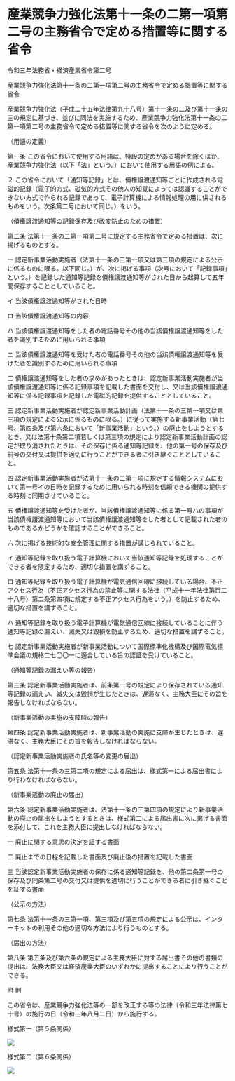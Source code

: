 # 産業競争力強化法第十一条の二第一項第二号の主務省令で定める措置等に関する省令

令和三年法務省・経済産業省令第二号

産業競争力強化法第十一条の二第一項第二号の主務省令で定める措置等に関する省令

産業競争力強化法（平成二十五年法律第九十八号）第十一条の二及び第十一条の三の規定に基づき、並びに同法を実施するため、産業競争力強化法第十一条の二第一項第二号の主務省令で定める措置等に関する省令を次のように定める。

（用語の定義）

第一条 この省令において使用する用語は、特段の定めがある場合を除くほか、産業競争力強化法（以下「法」という。）において使用する用語の例による。

２ この省令において「通知等記録」とは、債権譲渡通知等ごとに作成される電磁的記録（電子的方式、磁気的方式その他人の知覚によっては認識することができない方式で作られる記録であって、電子計算機による情報処理の用に供されるものをいう。次条第二号において同じ。）をいう。

（債権譲渡通知等の記録保存及び改変防止のための措置）

第二条 法第十一条の二第一項第二号に規定する主務省令で定める措置は、次に掲げるものとする。

一 認定新事業活動実施者（法第十一条の三第一項又は第三項の規定による公示に係るものに限る。以下同じ。）が、次に掲げる事項（次号において「記録事項」という。）を記録した通知等記録を債権譲渡通知等がされた日から起算して五年間保存することとしていること。

イ 当該債権譲渡通知等がされた日時

ロ 当該債権譲渡通知等の内容

ハ 当該債権譲渡通知等をした者の電話番号その他の当該債権譲渡通知等をした者を識別するために用いられる事項

ニ 当該債権譲渡通知等を受けた者の電話番号その他の当該債権譲渡通知等を受けた者を識別するために用いられる事項

二 債権譲渡通知等をした者の求めがあったときは、認定新事業活動実施者が当該債権譲渡通知等に係る記録事項を記載した書面を交付し、又は当該債権譲渡通知等に係る記録事項を記録した電磁的記録を提供することとしていること。

三 認定新事業活動実施者が認定新事業活動計画（法第十一条の三第一項又は第三項の規定による公示に係るものに限る。）に従って実施する新事業活動（第七号、第四条及び第六条において「新事業活動」という。）の廃止をしようとするとき、又は法第十条第二項若しくは第三項の規定により認定新事業活動計画の認定が取り消されたときは、その保存に係る通知等記録を、他の第一号の保存及び前号の交付又は提供を適切に行うことができる者に引き継ぐこととしていること。

四 認定新事業活動実施者が法第十一条の二第一項に規定する情報システムにおいて第一号イの日時を記録するために用いられる時刻を信頼できる機関の提供する時刻に同期させていること。

五 債権譲渡通知等を受けた者が、当該債権譲渡通知等に係る第一号ハの事項が当該債権譲渡通知等において当該債権譲渡通知等をした者として記載された者のものであるかどうかを確認することができること。

六 次に掲げる技術的な安全管理に関する措置が講じられていること。

イ 通知等記録を取り扱う電子計算機において当該通知等記録を処理することができる者を限定するため、適切な措置を講ずること。

ロ 通知等記録を取り扱う電子計算機が電気通信回線に接続している場合、不正アクセス行為（不正アクセス行為の禁止等に関する法律（平成十一年法律第百二十八号）第二条第四項に規定する不正アクセス行為をいう。）を防止するため、適切な措置を講ずること。

ハ 通知等記録を取り扱う電子計算機が電気通信回線に接続していることに伴う通知等記録の漏えい、滅失又は毀損を防止するため、適切な措置を講ずること。

七 認定新事業活動実施者が新事業活動について国際標準化機構及び国際電気標準会議の規格二七〇〇一に適合している旨の認証を受けていること。

（通知等記録の漏えい等の報告）

第三条 認定新事業活動実施者は、前条第一号の規定により保存されている通知等記録の漏えい、滅失又は毀損が生じたときは、遅滞なく、主務大臣にその旨を報告しなければならない。

（新事業活動の実施の支障時の報告）

第四条 認定新事業活動実施者は、新事業活動の実施に支障が生じたときは、遅滞なく、主務大臣にその旨を報告しなければならない。

（認定新事業活動実施者の氏名等の変更の届出）

第五条 法第十一条の三第二項の規定による届出は、様式第一による届出書により行わなければならない。

（新事業活動の廃止の届出）

第六条 認定新事業活動実施者は、法第十一条の三第四項の規定により新事業活動の廃止の届出をしようとするときは、様式第二による届出書に次に掲げる書面を添付して、これを主務大臣に提出しなければならない。

一 廃止に関する意思の決定を証する書面

二 廃止までの日程を記載した書面及び廃止後の措置を記載した書面

三 当該認定新事業活動実施者の保存に係る通知等記録を、他の第二条第一号の保存及び同条第二号の交付又は提供を適切に行うことができる者に引き継ぐことを証する書面

（公示の方法）

第七条 法第十一条の三第一項、第三項及び第五項の規定による公示は、インターネットの利用その他の適切な方法により行うものとする。

（届出の方法）

第八条 第五条及び第六条の規定による主務大臣に対する届出書その他の書類の提出は、法務大臣又は経済産業大臣のいずれかに提出することにより行うことができる。

附 則

この省令は、産業競争力強化法等の一部を改正する等の法律（令和三年法律第七十号）の施行の日（令和三年八月二日）から施行する。

様式第一（第５条関係）

![](/./pict/R03F120150002_001.jpg)

様式第二（第６条関係）

![](/./pict/R03F120150002_002.jpg)
